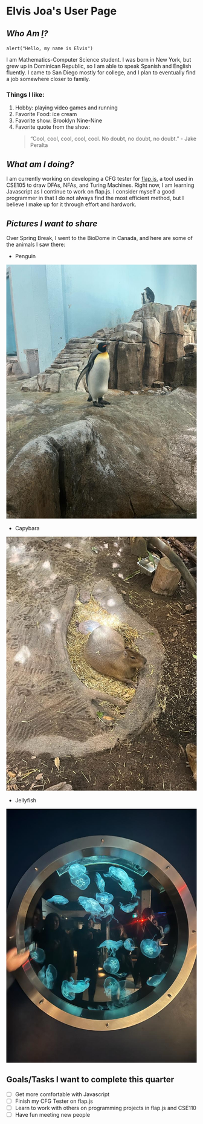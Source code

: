 # **Elvis Joa's User Page**
## *Who Am [I](Me.jpg)?*
`alert("Hello, my name is Elvis")`

I am Mathematics-Computer Science student. I was born in New York, but grew up in Dominican Republic, so I am able to speak Spanish and English fluently. I came to San Diego mostly for college, and I plan to eventually find a job somewhere closer to family.

### Things I like:
1. Hobby: playing video games and running
2. Favorite Food: ice cream
3. Favorite show: Brooklyn Nine-Nine
4. Favorite quote from the show: 
   >“Cool, cool, cool, cool, cool. No doubt, no doubt, no doubt.” - Jake Peralta

## *What am I doing?*

 I am currently working on developing a CFG tester for [flap.js](https://flapjs.web.app/#), a tool used in CSE105 to draw DFAs, NFAs, and Turing Machines. Right now, I am learning Javascript as I continue to work on flap.js. I consider myself a good programmer in that I do not always find the most efficient method, but I believe I make up for it through effort and hardwork.

 ## *Pictures I want to share*
 
 Over Spring Break, I went to the BioDome in Canada, and here are some of the animals I saw there:
* Penguin

![P](Penguin.jpg)

* Capybara

![C](Capybara.jpg)

* Jellyfish

![J](Jellyfish.jpg)


## **Goals/Tasks I want to complete this quarter**
- [ ] Get more comfortable with Javascript
- [ ] Finish my CFG Tester on flap.js
- [ ] Learn to work with others on programming projects in flap.js and CSE110
- [ ] Have fun meeting new people
